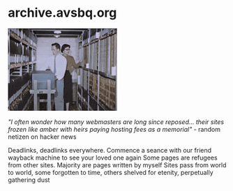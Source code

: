 # archive.avsbq.org

<div class="br"><img src=".pix/archivists.gif" style="width: 250px; height: auto;"></div>

_"I often wonder how many webmasters are long since reposed&hellip; their sites frozen like amber with heirs paying hosting fees as a memorial"_ - random netizen on hacker news

Deadlinks, deadlinks everywhere.
Commence a seance with our friend wayback machine to see your loved one again
Some pages are refugees from other sites. Majority are pages written by myself
Sites pass from world to world, some forgotten to time, others shelved for etenity, perpetually gathering dust
